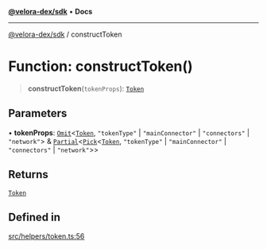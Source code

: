 [**@velora-dex/sdk**](../README.md) • **Docs**

***

[@velora-dex/sdk](../globals.md) / constructToken

# Function: constructToken()

> **constructToken**(`tokenProps`): [`Token`](../type-aliases/Token.md)

## Parameters

• **tokenProps**: [`Omit`](../-internal-/type-aliases/Omit.md)\<[`Token`](../type-aliases/Token.md), `"tokenType"` \| `"mainConnector"` \| `"connectors"` \| `"network"`\> & [`Partial`](../-internal-/type-aliases/Partial.md)\<[`Pick`](../-internal-/type-aliases/Pick.md)\<[`Token`](../type-aliases/Token.md), `"tokenType"` \| `"mainConnector"` \| `"connectors"` \| `"network"`\>\>

## Returns

[`Token`](../type-aliases/Token.md)

## Defined in

[src/helpers/token.ts:56](https://github.com/VeloraDEX/paraswap-sdk/blob/feat/velora/src/helpers/token.ts#L56)
